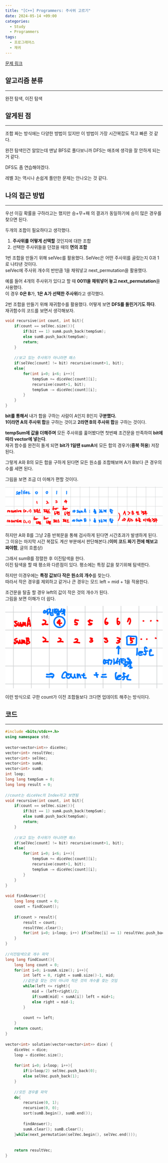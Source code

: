 ```yaml
---
title: "[C++] Programmers: 주사위 고르기"
date: 2024-05-14 +09:00
categories:
  - Study
  - Programmers
tags:
  - 프로그래머스
  - 재귀
---
```

[문제 링크](https://school.programmers.co.kr/learn/courses/30/lessons/258709)

## 알고리즘 분류
---
완전 탐색, 이진 탐색

## 알게된 점
---
조합 짜는 방식에는 다양한 방법이 있지만 이 방법이 가장 시간복잡도 적고 빠른 것 같다.

완전 탐색인건 알았는데 맨날 BFS로 풀다보니까 DFS는 애초에 생각을 잘 안하게 되는거 같다.

DFS도 좀 연습해야겠다.   

레벨 3는 역시나 손쉽게 풀만한 문제는 안나오는 것 같다.

## 나의 접근 방법
---
우선 이길 확률을 구하라고는 했지만 승+무+패 의 결과가 동일하기에 승이 많은 경우를 찾으면 된다.

두개의 조합이 필요하다고 생각했다.

1. **주사위를 어떻게 선택할** 것인지에 대한 조합
2. 선택한 주사위들을 던졌을 때의 **면의 조합**

1번 조합을 만들기 위해 selVec를 활용했다. SelVec은 어떤 주사위를 골랐는지 0과 1로 나타낸 것이다.    
selVec에 주사위 개수의 반만큼 1을 채워넣고 next_permutation을 활용했다.

예를 들어 4개의 주사위가 있다고 할 때 **0011을 채워넣어 놓고 next_permutation**을 사용했다.    
이 경우 **0은 B**가, **1은 A가 선택한 주사위**라고 생각했다.

2번 조합을 만들기 위해 재귀함수를 활용했다. 어떻게 보면 **DFS를 돌린거기도 하다**.     
재귀함수의 코드를 보면서 생각해보자.

```cpp
void recursive(int count, int bit){
    if(count == selVec.size()){
        if(bit == 1) sumA.push_back(tempSum);
        else sumB.push_back(tempSum);
        return;
    }
    
    //보고 있는 주사위가 아니라면 패스
    if(selVec[count] != bit) recursive(count+1, bit);
    else{
        for(int i=0; i<6; i++){
            tempSum += diceVec[count][i];
            recursive(count+1, bit);
            tempSum -= diceVec[count][i];
        }
    }
}
```

**bit를 통해서** 내가 합을 구하는 사람이 A인지 B인지 **구분했다.**     
**1이라면 A의 주사위 합**을 구하는 것이고 **2라면 B의 주사위 합**을 구하는 것이다.    

**tempSum에 값을 더해주며** 모든 주사위를 훑어봤다면 첫번째 조건문을 만족하여 **bit에 따라 vector에 넣는다**.   
재귀 함수를 완전히 돌게 되면 **bit가 1일땐 sumA**에 모든 합의 경우가(**중복 허용**) 저장된다.

그렇게 A와 B의 모든 합을 구하게 된다면 모든 원소를 조합해보며 A가 B보다 큰 경우의 수를 세면 된다.  

그림을 보면 조금 더 이해가 편할 것이다.

![](images/2024-05-14-Programmers-258709.png)

하지만 A와 B를 그냥 2중 반복문을 통해 검사하게 된다면 시간초과가 발생하게 된다.   
그 이유는 마지막 시간 복잡도 계산 부분에서 판단해본다.(**이미 코드 짜기 전에 해보고 짜야함**, 글의 흐름상)

그래서 sumB를 정렬한 후 이진탐색을 한다.   
이진 탐색을 할 때 평소와 다른점이 있다. 평소에는 특정 값을 찾기위해 탐색한다.

하지만 이경우에는 **특정 값보다 작은 원소의 개수**를 찾는다.    
따라서 작은 경우를 제외하고 같거나 큰 경우는 모드 left = mid + 1을 적용한다.

조건문을 탈출 할 경우 left의 값이 작은 것의 개수가 된다.   
그림을 보면 이해가 더 쉽다.

![](images/2024-05-14-Programmers-258709-1.png)

이런 방식으로 구한 count가 이전 조합들보다 크다면 업데이트 해주는 방식이다.

## 코드
---
```cpp
#include <bits/stdc++.h>
using namespace std;

vector<vector<int>> diceVec;
vector<int> resultVec;
vector<int> selVec;
vector<int> sumA;
vector<int> sumB;
int loop;
long long tempSum = 0;
long long result = 0;

//count는 diceVec의 Index라고 보면됨
void recursive(int count, int bit){
    if(count == selVec.size()){
        if(bit == 1) sumA.push_back(tempSum);
        else sumB.push_back(tempSum);
        return;
    }
    
    //보고 있는 주사위가 아니라면 패스
    if(selVec[count] != bit) recursive(count+1, bit);
    else{
        for(int i=0; i<6; i++){
            tempSum += diceVec[count][i];
            recursive(count+1, bit);
            tempSum -= diceVec[count][i];
        }
    }
}

void findAnswer(){
    long long count = 0;
    count = findCount();

    if(count > result){
        result = count;
        resultVec.clear();
        for(int i=0; i<loop; i++) if(selVec[i] == 1) resultVec.push_back(i+1);
    }
}

//이진탐색으로 개수 파악
long long findCount(){
    long long count = 0;
    for(int i=0; i<sumA.size(); i++){
        int left = 0, right = sumB.size()-1, mid;
        //같은걸 찾는 것이 아니라 작은 것의 개수를 찾는 것임
        while(left <= right){
            mid = (left+right)/2;
            if(sumB[mid] < sumA[i]) left = mid+1;
            else right = mid-1;
        }
        
        count += left;
    }
    return count;
}

vector<int> solution(vector<vector<int>> dice) {
    diceVec = dice;
    loop = diceVec.size();
    
    for(int i=0; i<loop; i++){
        if(i<loop/2) selVec.push_back(0);
        else selVec.push_back(1);
    }
    
    //모든 경우를 파악
    do{
        recursive(0, 1);
        recursive(0, 0);
        sort(sumB.begin(), sumB.end());
        
        findAnswer();
        sumA.clear(); sumB.clear();
    }while(next_permutation(selVec.begin(), selVec.end()));

    
    return resultVec;
}
```